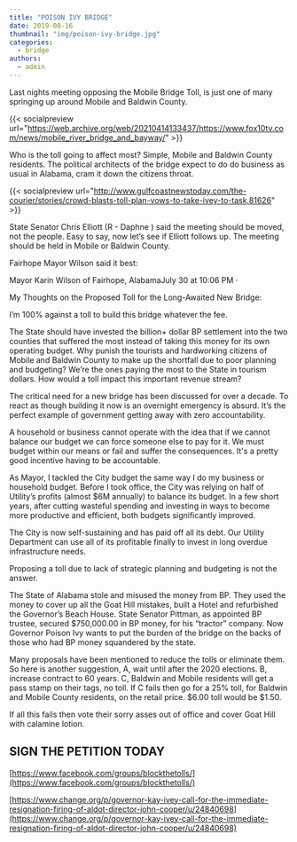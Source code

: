 ```yaml
---
title: "POISON IVY BRIDGE"
date: 2019-08-16
thumbnail: "img/poison-ivy-bridge.jpg"
categories: 
  - bridge
authors: 
  - admin
---
```


Last nights meeting opposing the Mobile Bridge Toll, is just one of many springing up around Mobile and Baldwin County.

{{< socialpreview url="https://web.archive.org/web/20210414133437/https://www.fox10tv.com/news/mobile_river_bridge_and_bayway/" >}}

Who is the toll going to affect most? Simple, Mobile and Baldwin County residents. The political architects of the bridge expect to do do business as usual in Alabama, cram it down the citizens throat.

{{< socialpreview url="http://www.gulfcoastnewstoday.com/the-courier/stories/crowd-blasts-toll-plan-vows-to-take-ivey-to-task,81626" >}}

State Senator Chris Elliott (R - Daphne ) said the meeting should be moved, not the people. Easy to say, now let’s see if Elliott follows up. The meeting should be held in Mobile or Baldwin County.

Fairhope Mayor Wilson said it best:

Mayor Karin Wilson of Fairhope, AlabamaJuly 30 at 10:06 PM ·

My Thoughts on the Proposed Toll for the Long-Awaited New Bridge:

I’m 100% against a toll to build this bridge whatever the fee.

The State should have invested the billion+ dollar BP settlement into the two counties that suffered the most instead of taking this money for its own operating budget. Why punish the tourists and hardworking citizens of Mobile and Baldwin County to make up the shortfall due to poor planning and budgeting? We’re the ones paying the most to the State in tourism dollars. How would a toll impact this important revenue stream?

The critical need for a new bridge has been discussed for over a decade. To react as though building it now is an overnight emergency is absurd. It’s the perfect example of government getting away with zero accountability.

A household or business cannot operate with the idea that if we cannot balance our budget we can force someone else to pay for it. We must budget within our means or fail and suffer the consequences. It's a pretty good incentive having to be accountable.

As Mayor, I tackled the City budget the same way I do my business or household budget. Before I took office, the City was relying on half of Utility’s profits (almost $6M annually) to balance its budget. In a few short years, after cutting wasteful spending and investing in ways to become more productive and efficient, both budgets significantly improved.

The City is now self-sustaining and has paid off all its debt. Our Utility Department can use all of its profitable finally to invest in long overdue infrastructure needs.

Proposing a toll due to lack of strategic planning and budgeting is not the answer.

The State of Alabama stole and misused the money from BP. They used the money to cover up all the Goat Hill mistakes, built a Hotel and refurbished the Governor’s Beach House. State Senator Pittman, as appointed BP trustee, secured $750,000.00 in BP money, for his “tractor” company. Now Governor Poison Ivy wants to put the burden of the bridge on the backs of those who had BP money squandered by the state.

Many proposals have been mentioned to reduce the tolls or eliminate them. So here is another suggestion, A, wait until after the 2020 elections. B, increase contract to 60 years. C, Baldwin and Mobile residents will get a pass stamp on their tags, no toll. If C fails then go for a 25% toll, for Baldwin and Mobile County residents, on the retail price. $6.00 toll would be $1.50.

If all this fails then vote their sorry asses out of office and cover Goat Hill with calamine lotion.

## SIGN THE PETITION TODAY

[https://www.facebook.com/groups/blockthetolls/](https://www.facebook.com/groups/blockthetolls/)

[https://www.change.org/p/governor-kay-ivey-call-for-the-immediate-resignation-firing-of-aldot-director-john-cooper/u/24840698](https://www.change.org/p/governor-kay-ivey-call-for-the-immediate-resignation-firing-of-aldot-director-john-cooper/u/24840698)
